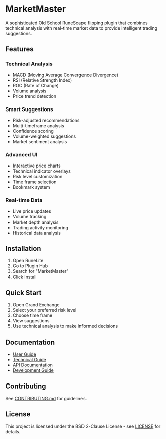 # MarketMaster

A sophisticated Old School RuneScape flipping plugin that combines technical analysis with real-time market data to provide intelligent trading suggestions.

## Features

### Technical Analysis
- MACD (Moving Average Convergence Divergence)
- RSI (Relative Strength Index)
- ROC (Rate of Change)
- Volume analysis
- Price trend detection

### Smart Suggestions
- Risk-adjusted recommendations
- Multi-timeframe analysis
- Confidence scoring
- Volume-weighted suggestions
- Market sentiment analysis

### Advanced UI
- Interactive price charts
- Technical indicator overlays
- Risk level customization
- Time frame selection
- Bookmark system

### Real-time Data
- Live price updates
- Volume tracking
- Market depth analysis
- Trading activity monitoring
- Historical data analysis

## Installation

1. Open RuneLite
2. Go to Plugin Hub
3. Search for "MarketMaster"
4. Click Install

## Quick Start

1. Open Grand Exchange
2. Select your preferred risk level
3. Choose time frame
4. View suggestions
5. Use technical analysis to make informed decisions

## Documentation

- [User Guide](docs/user-guide.md)
- [Technical Guide](docs/technical-guide.md)
- [API Documentation](docs/api-guide.md)
- [Development Guide](docs/development-guide.md)

## Contributing

See [CONTRIBUTING.md](CONTRIBUTING.md) for guidelines.

## License

This project is licensed under the BSD 2-Clause License - see [LICENSE](LICENSE) for details.